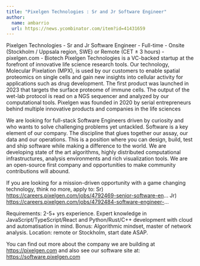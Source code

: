 ```yaml
---
title: "Pixelgen Technologies : Sr and Jr Software Engineer"
author:
  name: ambarrio
  url: https://news.ycombinator.com/item?id=41431659
---
```

Pixelgen Technologies - Sr and Jr Software Engineer - Full-time - Onsite (Stockholm &#x2F; Uppsala region, SWE) or Remote (CET ± 3 hours) - pixelgen.com - Biotech
Pixelgen Technologies is a VC-backed startup at the forefront of innovative life science research tools. Our technology, Molecular Pixelation (MPX), is used by our customers to enable spatial proteomics on single cells and gain new insights into cellular activity for applications such as drug development. The first product was launched in 2023 that targets the surface proteome of immune cells. The output of the wet-lab protocol is read on a NGS sequencer and analyzed by our computational tools. Pixelgen was founded in 2020 by serial entrepreneurs behind multiple innovative products and companies in the life sciences

We are looking for full-stack Software Engineers driven by curiosity and who wants to solve challenging problems yet untackled. Software is a key element of our company. The discipline that glues together our assay, our data and our operations. This is a position where you can design, build, test and ship software while making a difference to the world. We are developing state of the art algorithms, highly distributed computational infrastructures, analysis environments and rich visualization tools. We are an open-source first company and opportunities to make community contributions will abound.

If you are looking for a mission-driven opportunity with a game changing technology, think no more, apply to: Sr) <a href="https:&#x2F;&#x2F;careers.pixelgen.com&#x2F;jobs&#x2F;4792469-senior-software-en" rel="nofollow">https:&#x2F;&#x2F;careers.pixelgen.com&#x2F;jobs&#x2F;4792469-senior-software-en</a>... Jr) <a href="https:&#x2F;&#x2F;careers.pixelgen.com&#x2F;jobs&#x2F;4792484-software-engineer-" rel="nofollow">https:&#x2F;&#x2F;careers.pixelgen.com&#x2F;jobs&#x2F;4792484-software-engineer-</a>...

Requirements: 2-5+ yrs experience. Expert knowledge in JavaScript&#x2F;TypeScript&#x2F;React and Python&#x2F;Rust&#x2F;C++ development with cloud and automatisation in mind. Bonus: Algorithmic mindset, master of network analysis. Location: remote or Stockholm, start date ASAP.

You can find out more about the company we are building at <a href="https:&#x2F;&#x2F;pixelgen.com" rel="nofollow">https:&#x2F;&#x2F;pixelgen.com</a> and also see our software site at: <a href="https:&#x2F;&#x2F;software.pixelgen.com" rel="nofollow">https:&#x2F;&#x2F;software.pixelgen.com</a>
